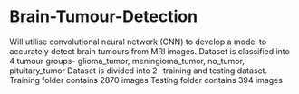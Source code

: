 # Brain-Tumour-Detection
Will utilise convolutional neural network (CNN) to develop a model to accurately detect brain tumours from MRI images.
Dataset is classified into 4 tumour groups- glioma_tumor, meningioma_tumor, no_tumor, pituitary_tumor
Dataset is divided into 2- training and testing dataset.
Training folder contains 2870 images
Testing folder contains 394 images
